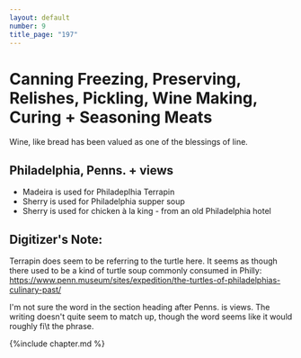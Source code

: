 ```yaml
---
layout: default
number: 9
title_page: "197"
---
```


# Canning Freezing, Preserving, Relishes, Pickling, Wine Making, Curing + Seasoning Meats

Wine, like bread has been valued as one of the blessings of line.

## Philadelphia, Penns. + views
- Madeira is used for Philadeplhia Terrapin
- Sherry is used for Philadelphia supper soup
- Sherry is used for chicken à la king - from an old Philadelphia hotel

## Digitizer's Note:
Terrapin does seem to be referring to the turtle here.  It seems as though there used to be a kind of turtle soup commonly consumed in Philly: https://www.penn.museum/sites/expedition/the-turtles-of-philadelphias-culinary-past/

I'm not sure the word in the section heading after Penns. is views.  The writing doesn't quite seem to match up, though the word seems like it would roughly fi\t the phrase.

{%include chapter.md %}